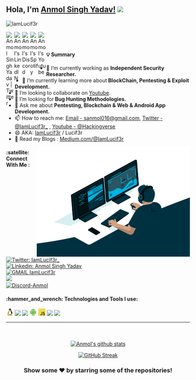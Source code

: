 ## Hola, I'm [Anmol Singh Yadav!](https://anmol-singh-yadav.github.io/)  <img src="https://raw.githubusercontent.com/MartinHeinz/MartinHeinz/master/wave.gif" width="30px">
<p align="left">
  <img src="https://komarev.com/ghpvc/?username=IamLucif3r&label=Visitors&color=blue&style=plastic" alt="IamLucif3r" /> </p>
<a href="https://twitter.com/IamLucif3r_">
  <img align="left" alt="Anmol Singh Yadav | Twitter" width="22px" src="https://raw.githubusercontent.com/peterthehan/peterthehan/master/assets/twitter.svg" />
</a>
<a href="https://www.linkedin.com/in/anmolsinghyadav/">
  <img align="left" alt="Anmol's LinkedIN" width="22px" src="https://raw.githubusercontent.com/peterthehan/peterthehan/master/assets/linkedin.svg" />
</a>
<a href="https://discord.gg/fEtfhNrfkJ">
  <img align="left" alt="Anmol's Discord" width="22px" src="https://raw.githubusercontent.com/peterthehan/peterthehan/master/assets/discord.svg" />
</a>
<a href="https://open.spotify.com/playlist/5NFeQATKU4ujWYDBXUNi1W?si=593f90ea5b524b51">
  <img align="left" alt="Anmol's Spotify" width="22px" src="https://raw.githubusercontent.com/peterthehan/peterthehan/master/assets/spotify.svg" />
</a>
<a href="https://www.youtube.com/channel/UCF-umIAcNhX9cvVKUVU0TmA">
  <img align="left" alt="Anmol's Youtube" width="22px" src="https://raw.githubusercontent.com/peterthehan/peterthehan/master/assets/youtube.svg" />
</a>


<br/>
<br/>

#### :bulb: Summary 

- 🔭 I’m currently working as <b> Independent Security Researcher.</b>
- 🌱 I’m currently learning more about<b> BlockChain, Pentesting & Exploit Development.</b>
- 👯 I’m looking to collaborate on [Youtube](https://www.youtube.com/channel/UCF-umIAcNhX9cvVKUVU0TmA).
- 🤔 I’m looking for<b> Bug Hunting Methodologies.</b>
- 💬 Ask me about <b> Pentesting, Blockchain & Web & Android App Development.</b>
- 📫 How to reach me: [Email - sanmol016@gmail.com](mailto:sanmol016@gmail.com), [Twitter - @IamLucif3r_](https://twitter.com/IamLucif3r_) , [Youtube - @Hackingverse](https://www.youtube.com/channel/UCF-umIAcNhX9cvVKUVU0TmA)
- 😄 AKA: [IamLucif3r](https://www.google.com/search?q=iamlucif3r&oq=iamlucif3r+&aqs=chrome..69i57j35i39j0i13j69i60l5.3190j0j7&sourceid=chrome&ie=UTF-8) / Lucif3r
- 📝 Read my Blogs : [Medium.com/@IamLucif3r](https://medium.com/@IamLucif3r)




<img align="right" alt="GIF" src="https://github.com/IamLucif3r/IamLucif3r/blob/main/code.gif?raw=true" width="420" height="300" />
<h4 align="left">:satellite: Connect With Me :</h4>

[![Twitter: IamLucif3r_](https://img.shields.io/badge/Twitter-1DA1F2?style=for-the-badge&logo=twitter&logoColor=white)](https://twitter.com/IamLucif3r_) <br/>
[![Linkedin: Anmol Singh Yadav](https://img.shields.io/badge/LinkedIn-0077B5?style=for-the-badge&logo=linkedin&logoColor=white)](https://www.linkedin.com/in/anmolsinghyadav/)<br/>
[![GMAIL IamLucif3r](https://img.shields.io/badge/Gmail-D14836?style=for-the-badge&logo=gmail&logoColor=white)](mailto:sanmol016@gmail.com) <br/>
[![](https://img.shields.io/badge/Medium-12100E?style=for-the-badge&logo=medium&logoColor=white)](https://medium.com/@IamLucif3r)<br/>
[![Discord-Anmol](https://img.shields.io/badge/Discord-7289DA?style=for-the-badge&logo=discord&logoColor=white)](https://discord.gg/fEtfhNrfkJ)


<h4 align="left">:hammer_and_wrench: Technologies and Tools I use:</h4>
<p align="left">
<code><img src="https://raw.githubusercontent.com/devicons/devicon/master/icons/linux/linux-original.svg" alt="linux" height="20"></code>
<code><img height="20" src="https://raw.githubusercontent.com/jmnote/z-icons/master/16x16/python.png"></code>
<code><img height="20" src="https://raw.githubusercontent.com/jmnote/z-icons/master/svg/c.svg"></code>
<code><img height="20" src="https://raw.githubusercontent.com/github/explore/80688e429a7d4ef2fca1e82350fe8e3517d3494d/topics/android/android.png"></code>
<code><img height="20" src="https://raw.githubusercontent.com/github/explore/80688e429a7d4ef2fca1e82350fe8e3517d3494d/topics/javascript/javascript.png"></code>
<code><img height="20" src="https://raw.githubusercontent.com/jmnote/z-icons/master/svg/cpp.svg"></code>
<code><img height="20" src="https://raw.githubusercontent.com/jmnote/z-icons/master/svg/bash.svg"></code>    
<div align="center">
</a>

---

<br><br>
<a href="https://github.com/iamlucif3r">
 <img align="center" src="https://github-readme-stats.vercel.app/api?username=iamlucif3r&show_icons=true&theme=radical&line_height=24" alt="Anmol's github stats"/>
</a>

[![GitHub Streak](https://github-readme-streak-stats.herokuapp.com?user=IamLucif3r&theme=dark)](https://git.io/streak-stats)

</div>



<div align="center">

### Show some ❤️ by starring some of the repositories!

</div>

